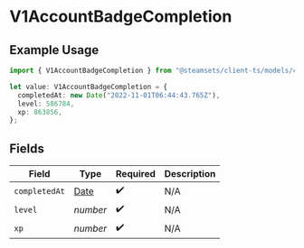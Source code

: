 # V1AccountBadgeCompletion

## Example Usage

```typescript
import { V1AccountBadgeCompletion } from "@steamsets/client-ts/models/components";

let value: V1AccountBadgeCompletion = {
  completedAt: new Date("2022-11-01T06:44:43.765Z"),
  level: 586784,
  xp: 863856,
};
```

## Fields

| Field                                                                                         | Type                                                                                          | Required                                                                                      | Description                                                                                   |
| --------------------------------------------------------------------------------------------- | --------------------------------------------------------------------------------------------- | --------------------------------------------------------------------------------------------- | --------------------------------------------------------------------------------------------- |
| `completedAt`                                                                                 | [Date](https://developer.mozilla.org/en-US/docs/Web/JavaScript/Reference/Global_Objects/Date) | :heavy_check_mark:                                                                            | N/A                                                                                           |
| `level`                                                                                       | *number*                                                                                      | :heavy_check_mark:                                                                            | N/A                                                                                           |
| `xp`                                                                                          | *number*                                                                                      | :heavy_check_mark:                                                                            | N/A                                                                                           |